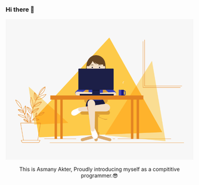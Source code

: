 ### Hi there 👋


<p align = "center">
<img src="intro.gif" alt="Programmer">
</p>

<p align="center">This is Asmany Akter, Proudly introducing myself as a compititive programmer.😎 </p>
<br>
<br>

<!--
**AsmanyAkter/AsmanyAkter** is a ✨ _special_ ✨ repository because its `README.md` (this file) appears on your GitHub profile.

Here are some ideas to get you started:

- 🔭 I’m currently working on ...
- 🌱 I’m currently learning ...
- 👯 I’m looking to collaborate on ...
- 🤔 I’m looking for help with ...
- 💬 Ask me about ...
- 📫 How to reach me: ...
- 😄 Pronouns: ...
- ⚡ Fun fact: ...
-->
